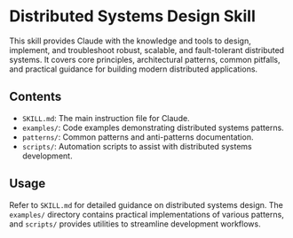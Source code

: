 # Distributed Systems Design Skill

This skill provides Claude with the knowledge and tools to design, implement, and troubleshoot robust, scalable, and fault-tolerant distributed systems. It covers core principles, architectural patterns, common pitfalls, and practical guidance for building modern distributed applications.

## Contents

*   `SKILL.md`: The main instruction file for Claude.
*   `examples/`: Code examples demonstrating distributed systems patterns.
*   `patterns/`: Common patterns and anti-patterns documentation.
*   `scripts/`: Automation scripts to assist with distributed systems development.

## Usage

Refer to `SKILL.md` for detailed guidance on distributed systems design. The `examples/` directory contains practical implementations of various patterns, and `scripts/` provides utilities to streamline development workflows.
